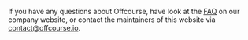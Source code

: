 If you have any questions about Offcourse, have look at the [FAQ](https://www.offcourse.io/faq) on our company website, or contact the maintainers of this website via [contact@offcourse.io](contact@offcourse.io).
